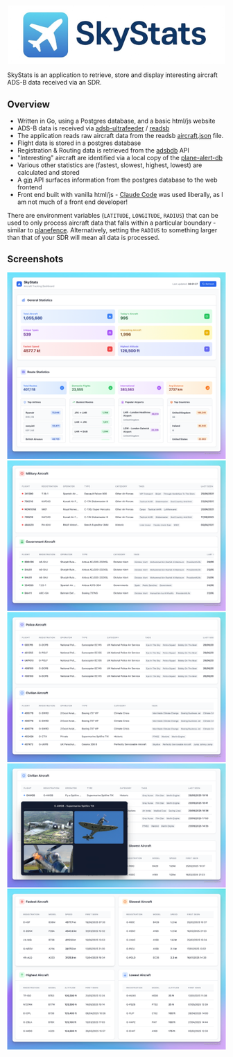 <div align="center">
    <img src="docs/logo/logo.jpg" width="500px" align="center" alt="sf metadata linter logo" />
</div>
</br>
SkyStats is an application to retrieve, store and display interesting aircraft ADS-B data received via an SDR.
</br>


## Overview

* Written in Go, using a Postgres database, and a basic html/js website
* ADS-B data is received via [adsb-ultrafeeder](https://github.com/sdr-enthusiasts/docker-adsb-ultrafeeder) / [readsb](https://github.com/wiedehopf/readsb)
* The application reads raw aircraft data from the readsb [aircraft.json](https://github.com/wiedehopf/readsb-githist/blob/dev/README-json.md) file.
* Flight data is stored in a postgres database
* Registration & Routing data is retrieved from the [adsbdb](https://github.com/mrjackwills/adsbdb) API
* "Interesting" aircraft are identified via a local copy of the [plane-alert-db](https://github.com/sdr-enthusiasts/plane-alert-db)
* Various other statistics are (fastest, slowest, highest, lowest) are calculated and stored 
* A [gin](https://gin-gonic.com/) API surfaces information from the postgres database to the web frontend
* Front end built with vanilla html/js - [Claude Code](https://www.anthropic.com/claude-code) was used liberally, as I am not much of a front end developer!

There are environment variables (`LATITUDE`, `LONGITUDE`, `RADIUS`) that can be used to only process aircraft data that falls within a particular boundary - similar to [planefence](https://github.com/sdr-enthusiasts/docker-planefence). Alternatively, setting the `RADIUS` to something larger than that of your SDR will mean all data is processed.

## Screenshots

![General](docs/screenshots/General.png)
</br>
![MilGov](docs/screenshots/MilGov.png)
</br>
![PolCiv](docs/screenshots/PolCiv.png)
</br>
![Overlay](docs/screenshots/Overlay.png)
</br>
![Stats](docs/screenshots/Stats.png)